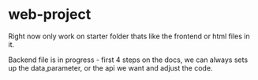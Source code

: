 # web-project
Right now only work on starter folder thats like the frontend or html files in it.

Backend file is in progress - first 4 steps on the docs, we can always sets up the data,parameter, or the api we want and adjust the code.
